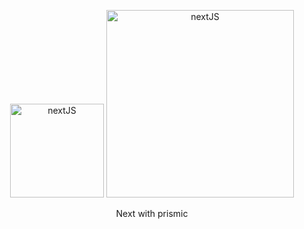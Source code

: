 <P align='center'>
    <img width='150px' src='https://media-exp1.licdn.com/dms/image/C560BAQEm6JKblp-IUQ/company-logo_200_200/0?e=2159024400&v=beta&t=nN0akiMyW1UTW7llyWWS04nij6kX-vZmJpydpcMhKR4' alt='nextJS'/>
  <img width='300px' src='https://upload.wikimedia.org/wikipedia/commons/thumb/8/8e/Nextjs-logo.svg/1200px-Nextjs-logo.svg.png' alt='nextJS'/>
</p>

<P align='center'>
 Next with prismic
</p>
